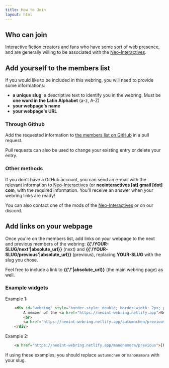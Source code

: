 ```yaml
---
title: How to Join
layout: html
---
```


## Who can join

Interactive fiction creators and fans who have some sort of web presence, and are generally willing to be associated with the [Neo-Interactives](https://neointeractives.tumblr.com).

## Add yourself to the members list

If you would like to be included in this webring, you will need to provide some informations:

- <b>a unique slug</b>: a descriptive text to identify you in the webring. Must be <b>one word in the Latin Alphabet</b> (a-z, A-Z)
- <b>your webpage's name</b>
- <b>your webpage's URL</b>

### Through Github

Add the requested information to <a href="{{site.github_repo_url}}/blob/main/_data/members.csv">the members list on GitHub</a> in a pull request.<br>

Pull requests can also be used to change your existing entry or delete your entry.

### Other methods

If you don't have a GitHub account, you can send an e-mail with the relevant information to <a href="mailto:neointeractives@gmail.com">Neo-Interactives</a> (or <b>neointeractives [at] gmail [dot] com</b>, with the required information. You'll receive an answer when your webring links are ready!

You can also contact one of the mods of the <a href="https://neointeractives.tumblr.com">Neo-Interactives</a> or on our discord.


## Add links on your webpage

Once you're on the members list, add links on your webpage to the next and previous members of the webring: **{{'/YOUR-SLUG/next'|absolute_url}}** (next) and **{{'/YOUR-SLUG/previous'|absolute_url}}** (previous), replacing **YOUR-SLUG** with the slug you chose.

Feel free to include a link to **{{'/'|absolute_url}}** (the main webring page) as well.

### Example widgets

Example 1:

```html
    <div id="webring" style="border-style: double; border-width: 2px; padding: 0.5em; max-width: 400px; text-align: center;">
        A member of the <a href="https://neoint-webring.netlify.app">Neo-Interactives Webring</a>
        <br>
        <a href="https://neoint-webring.netlify.app/autumnchen/previous">Previous</a> - <a href="https://neoint-webring.netlify.app/autumnchen/next">Next</a>
    </div>
```

Example 2:

```html
    <a href="https://neoint-webring.netlify.app/manonamora/previous">[Previous]</a> - <a href="https://neoint-webring.netlify.app/">[All]</a> - <a href="https://neoint-webring.netlify.app/manonamora/next">[Next]</a>
```

If using these examples, you should replace `autumnchen` or `manonamora` with your slug.

